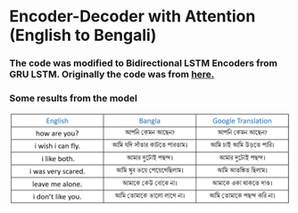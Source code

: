 <h1>Encoder-Decoder with Attention (English to Bengali)</h1>
<h3>The code was modified to Bidirectional LSTM Encoders from GRU LSTM. Originally the code was from <a href="https://www.tensorflow.org/tutorials/text/nmt_with_attention">here.</a></h3>
<h3>Some results from the model</h3>
<img src="images/English_to_Bangla_to_Google_Translation_100_epochs.PNG" alt="">